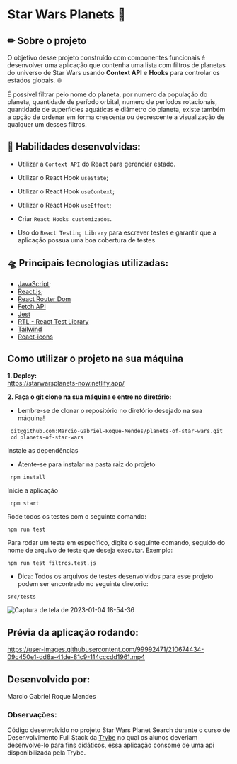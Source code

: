 # Star Wars Planets :milky_way:
## ✏ Sobre o projeto

O objetivo desse projeto construído com componentes funcionais é desenvolver uma aplicação que contenha uma lista com filtros de planetas do universo de Star Wars usando <strong/>Context API</strong> e <strong/>Hooks</strong> para controlar os estados globais. :globe_with_meridians:

É possível filtrar pelo nome do planeta, por numero da população do planeta, quantidade de período orbital, numero de períodos rotacionais, quantidade de superfícies aquáticas e diâmetro do planeta, existe também a opção de ordenar em forma crescente ou decrescente a visualização de qualquer um desses filtros. 

## :wrench: Habilidades desenvolvidas:

* Utilizar a `Context API` do React para gerenciar estado.

* Utilizar o React Hook `useState`;

* Utilizar o React Hook `useContext`;

* Utilizar o React Hook `useEffect`;

* Criar `React Hooks customizados`.

* Uso do `React Testing Library` para escrever testes e garantir que a aplicação possua uma boa cobertura de testes

## :flying_saucer: Principais tecnologias utilizadas: 
- [JavaScript](https://developer.mozilla.org/pt-BR/docs/Web/JavaScript);
- [React.js](https://pt-br.reactjs.org/);
- [React Router Dom](https://reactrouter.com/en/main)
- [Fetch API](https://developer.mozilla.org/pt-BR/docs/Web/API/Fetch_API)
- [Jest](https://jestjs.io/pt-BR/)
- [RTL - React Test Library](https://testing-library.com/docs/react-testing-library/intro/)
- [Tailwind](https://tailwindcss.com/)
- [React-icons](https://react-icons.github.io/react-icons/)

## Como utilizar o projeto na sua máquina
<strong>1. Deploy:</strong>
</br>
https://starwarsplanets-now.netlify.app/

<strong>2. Faça o git clone na sua máquina e entre no diretório:</strong>
 - Lembre-se de clonar o repositório no diretório desejado na sua máquina!
 ```
  git@github.com:Marcio-Gabriel-Roque-Mendes/planets-of-star-wars.git
  cd planets-of-star-wars
 ```
 Instale as dependências
 - Atente-se para instalar na pasta raiz do projeto
```
 npm install
```
Inicie a aplicação 
```
 npm start
```
Rode todos os testes com o seguinte comando:
```
npm run test 
```
Para rodar um teste em específico, digite o seguinte comando, seguido do nome de arquivo de teste que deseja executar. Exemplo:
```
npm run test filtros.test.js
```
- Dica: Todos os arquivos de testes desenvolvidos para esse projeto podem ser encontrado no seguinte diretorio:
```
src/tests
```
![Captura de tela de 2023-01-04 18-54-36](https://user-images.githubusercontent.com/99992471/210657274-f363a868-3b15-4e12-94aa-b7ee87af18a5.png)

## Prévia da aplicação rodando:

https://user-images.githubusercontent.com/99992471/210674434-09c450e1-dd8a-41de-81c9-114cccdd1961.mp4

## Desenvolvido por: 
Marcio Gabriel Roque Mendes

### Observações:
Código desenvolvido no projeto Star Wars Planet Search durante o curso de Desenvolvimento Full Stack da [Trybe](https://www.betrybe.com/) no qual os alunos deveriam desenvolve-lo para fins didáticos, essa aplicação consome de uma api disponibilizada pela Trybe.
